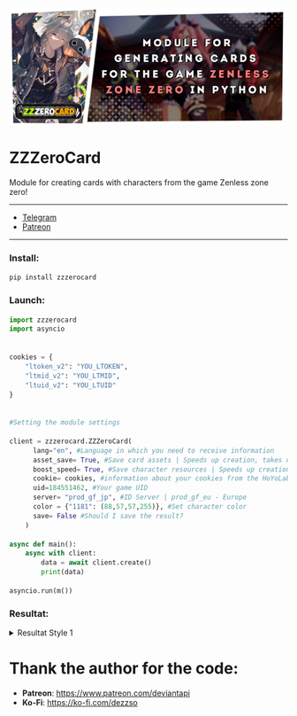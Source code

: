 <img src = "https://github.com/DEViantUA/ZZZeroCard/blob/main/ReadMe/ZZZBANNER.png" >


# ZZZeroCard

Module for creating cards with characters from the game Zenless zone zero!

----

* [Telegram](https://t.me/enkacardchat)
* [Patreon](https://www.patreon.com/deviantapi)
-----
### Install:

```bash
pip install zzzerocard
```

### Launch:

```py
import zzzerocard
import asyncio 


cookies = {
    "ltoken_v2": "YOU_LTOKEN",
    "ltmid_v2": "YOU_LTMID",
    "ltuid_v2": "YOU_LTUID"
}


#Setting the module settings

client = zzzerocard.ZZZeroCard(
      lang="en", #Language in which you need to receive information
      asset_save= True, #Save card assets | Speeds up creation, takes up storage space
      boost_speed= True, #Save character resources | Speeds up creation, takes up storage space
      cookie= cookies, #information about your cookies from the HoYoLab website
      uid=184551462, #Your game UID
      server= "prod_gf_jp", #ID Server | prod_gf_eu - Europe
      color = {"1181": (88,57,57,255)}, #Set character color
      save= False #Should I save the result?
    )

async def main():
    async with client:
        data = await client.create() 
        print(data)

asyncio.run(m())
```

### Resultat:

<details>
<summary>Resultat Style 1</summary>
 
[![Adaptation][1]][1]
 
[1]: https://github.com/DEViantUA/ZZZeroCard/blob/main/ReadMe/Style_one.png

</details>

# Thank the author for the code: 
* **Patreon**: https://www.patreon.com/deviantapi
* **Ko-Fi**: https://ko-fi.com/dezzso
